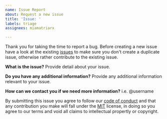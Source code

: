 ```yaml
---
name: Issue Report
about: Request a new issue
title: 'Issue: '
labels: triage
assignees: miamatriarx

---
```


Thank you for taking the time to report a bug.  Before creating a new issue have a look at the existing [issues](https://github.com/miamatriarx/documentation/issues) to make sure you don't create a duplicate issue, otherwise rather contribute to the existing issue.

**What is the issue?**
Provide detail about your issue.

**Do you have any additional information?**
Provide any additional information relevant to your issue.

**How can we contact you if we need more information?**
i.e. @username

By submitting this issue you agree to follow our [code of conduct](https://github.com/miamatriarx/documentation/code_of_conduct.md) and that any contribution you make will fall under the [MIT](https://github.com/miamatriarx/documentation/license.md) license, in doing so you agree to our terms and void all claims to intellectual propertly or copyright.

